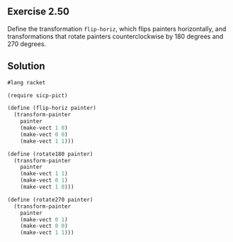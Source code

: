 ## Exercise 2.50

Define the transformation `flip-horiz`, which flips painters horizontally, and
transformations that rotate painters counterclockwise by 180 degrees and 270
degrees.

## Solution

```scheme
#lang racket

(require sicp-pict)

(define (flip-horiz painter)
  (transform-painter
    painter
    (make-vect 1 0)
    (make-vect 0 0)
    (make-vect 1 1)))

(define (rotate180 painter)
  (transform-painter
    painter
    (make-vect 1 1)
    (make-vect 0 1)
    (make-vect 1 0)))

(define (rotate270 painter)
  (transform-painter
    painter
    (make-vect 0 1)
    (make-vect 0 0)
    (make-vect 1 1)))
```

